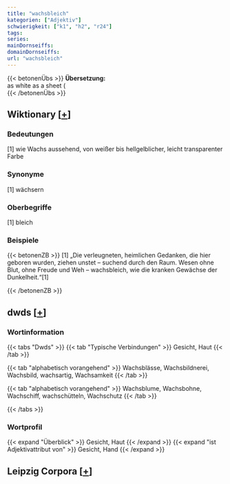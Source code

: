 ```yaml
---
title: "wachsbleich"
kategorien: ["Adjektiv"]
schwierigkeit: ["k1", "h2", "r24"]
tags:
series:
mainDornseiffs:
domainDornseiffs:
url: "wachsbleich"
---
```


{{< betonenÜbs >}}
**Übersetzung:**  
as white as a sheet (  
{{< /betonenÜbs >}}

## Wiktionary [[+](https://de.wiktionary.org/wiki/wachsbleich)]

### Bedeutungen
[1] wie Wachs aussehend, von weißer bis hellgelblicher, leicht transparenter Farbe  

### Synonyme
[1] wächsern  

### Oberbegriffe
[1] bleich  

### Beispiele
{{< betonenZB >}}
[1] „Die verleugneten, heimlichen Gedanken, die hier geboren wurden, ziehen unstet – suchend durch den Raum. Wesen ohne Blut, ohne Freude und Weh – wachsbleich, wie die kranken Gewächse der Dunkelheit.“[1]  

{{< /betonenZB >}}


## dwds [[+](https://www.dwds.de/wb/wachsbleich)]

### Wortinformation
{{< tabs "Dwds" >}}
{{< tab "Typische Verbindungen" >}}
Gesicht, Haut
{{< /tab >}}

{{< tab "alphabetisch vorangehend" >}}
Wachsblässe, Wachsbildnerei, Wachsbild, wachsartig, Wachsamkeit
{{< /tab >}}

{{< tab "alphabetisch vorangehend" >}}
Wachsblume, Wachsbohne, Wachschiff, wachschütteln, Wachschutz
{{< /tab >}}

{{< /tabs >}}

### Wortprofil
{{< expand "Überblick" >}} Gesicht, Haut {{< /expand >}}
{{< expand "ist Adjektivattribut von" >}} Gesicht, Hand {{< /expand >}}

## Leipzig Corpora [[+](https://corpora.uni-leipzig.de/en/res?word=wachsbleich&corpusId=deu_newscrawl-public_2018)]

